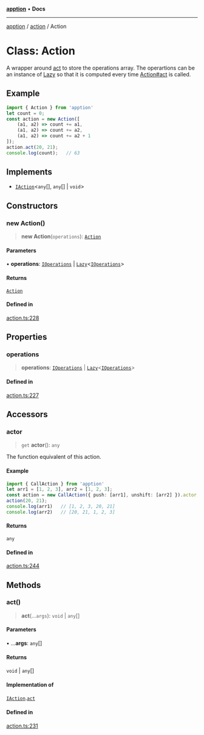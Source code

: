 [**apption**](../../README.md) • **Docs**

***

[apption](../../modules.md) / [action](../README.md) / Action

# Class: Action

A wrapper around [act](../functions/act.md) to store the operations array. The operartions can be an instance 
of [Lazy](Lazy.md) so that it is computed every time [Action#act](Action.md#act) is called.

## Example

```ts
import { Action } from 'apption'
let count = 0;
const action = new Action([
    (a1, a2) => count += a1,
    (a1, a2) => count += a2,
    (a1, a2) => count += a2 + 1
]);
action.act(20, 21);
console.log(count);   // 63
```

## Implements

- [`IAction`](../interfaces/IAction.md)\<`any`[], `any`[] \| `void`\>

## Constructors

### new Action()

> **new Action**(`operations`): [`Action`](Action.md)

#### Parameters

• **operations**: [`IOperations`](../type-aliases/IOperations.md) \| [`Lazy`](Lazy.md)\<[`IOperations`](../type-aliases/IOperations.md)\>

#### Returns

[`Action`](Action.md)

#### Defined in

[action.ts:228](https://github.com/mksunny1/apption/blob/528ebd3a42ce7da6886ac83411e2c2063969821c/src/action.ts#L228)

## Properties

### operations

> **operations**: [`IOperations`](../type-aliases/IOperations.md) \| [`Lazy`](Lazy.md)\<[`IOperations`](../type-aliases/IOperations.md)\>

#### Defined in

[action.ts:227](https://github.com/mksunny1/apption/blob/528ebd3a42ce7da6886ac83411e2c2063969821c/src/action.ts#L227)

## Accessors

### actor

> `get` **actor**(): `any`

The function equivalent of this action.

#### Example

```ts
import { CallAction } from 'apption'
let arr1 = [1, 2, 3], arr2 = [1, 2, 3];
const action = new CallAction({ push: [arr1], unshift: [arr2] }).actor;
action(20, 21);
console.log(arr1)   // [1, 2, 3, 20, 21]
console.log(arr2)   // [20, 21, 1, 2, 3]
```

#### Returns

`any`

#### Defined in

[action.ts:244](https://github.com/mksunny1/apption/blob/528ebd3a42ce7da6886ac83411e2c2063969821c/src/action.ts#L244)

## Methods

### act()

> **act**(...`args`): `void` \| `any`[]

#### Parameters

• ...**args**: `any`[]

#### Returns

`void` \| `any`[]

#### Implementation of

[`IAction`](../interfaces/IAction.md).[`act`](../interfaces/IAction.md#act)

#### Defined in

[action.ts:231](https://github.com/mksunny1/apption/blob/528ebd3a42ce7da6886ac83411e2c2063969821c/src/action.ts#L231)
